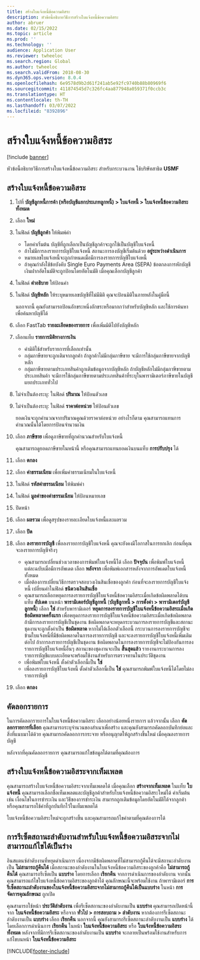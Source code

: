 ```yaml
---
title: สร้างใบแจ้งหนี้ข้อความอิสระ
description: หัวข้อนี้อธิบายวิธีการสร้างใบแจ้งหนี้ข้อความอิสระ
author: abruer
ms.date: 02/15/2022
ms.topic: article
ms.prod: ''
ms.technology: ''
audience: Application User
ms.reviewer: twheeloc
ms.search.region: Global
ms.author: twheeloc
ms.search.validFrom: 2018-08-30
ms.dyn365.ops.version: 8.0.4
ms.openlocfilehash: 6e9578d9b2d61f241ab5e92fc9740b88b80969f6
ms.sourcegitcommit: 411874545d7c326fc4aa877948a059371f0ccb3c
ms.translationtype: HT
ms.contentlocale: th-TH
ms.lasthandoff: 03/07/2022
ms.locfileid: "8392896"
---
```

# <a name="create-a-free-text-invoice"></a>สร้างใบแจ้งหนี้ข้อความอิสระ

[!include [banner](../includes/banner.md)]

หัวข้อนี้อธิบายวิธีการสร้างใบแจ้งหนี้ข้อความอิสระ สำหรับกระบวนงาน ใช้บริษัทสาธิต **USMF**

## <a name="create-a-free-text-invoice"></a>สร้างใบแจ้งหนี้ข้อความอิสระ

1. ไปที่ **บัญชีลูกหนี้การค้า (หรือบัญชีแยกประเภทลูกหนี้) \> ใบแจ้งหนี้ \> ใบแจ้งหนี้ข้อความอิสระทั้งหมด**
2. เลือก **ใหม่**
3. ในฟิลด์ **บัญชีลูกค้า** ให้พิมพ์ค่า

    * โดยค่าเริ่มต้น บัญชีที่ถูกเลือกเป็นบัญชีลูกค้าจะถูกใช้เป็นบัญชีใบแจ้งหนี้
    * ถ้าไม่มีการลงรายการบัญชีใบแจ้งหนี้ สถานะการลงบัญชีเริ่มต้นด้วย **อยู่ระหว่างดำเนินการ**
    * หมายเลขใบแจ้งหนี้จะถูกกำหนดเมื่อมีการลงรายการบัญชีใบแจ้งหนี้
    * ถ้าคุณกำลังใช้ข้อบังคับ Single Euro Payments Area (SEPA) ข้อตกลงการหักบัญชีเงินฝากอัตโนมัติจะถูกป้อนโดยอัตโนมัติ เมื่อคุณเลือกบัญชีลูกค้า

4. ในฟิลด์ **คำอธิบาย** ให้ป้อนค่า
5. ในฟิลด์ **บัญชีหลัก** ให้ระบุหมายเลขบัญชีที่ไม่มีมิติ คุณจะป้อนมิติในภายหลังในคู่มือนี้

    นอกจากนี้ คุณยังสามารถป้อนอักขระหนึ่งอักขระหรือมากกว่าสำหรับบัญชีหลัก และใช้การค้นหาเพื่อค้นหาบัญชีได้

6. เลือก FastTab **รายละเอียดของรายการ** เพื่อเพิ่มมิติไปยังบัญชีหลัก
7. เลือกแท็บ **รายการมิติทางการเงิน**

    * ค่ามิติใช้สำหรับรายการที่เลือกเท่านั้น
    * กลุ่มภาษีขายจะถูกเติมจากลูกค้า ถ้าลูกค้าไม่มีกลุ่มภาษีขาย จะมีการใช้กลุ่มภาษีขายจากบัญชีหลัก
    * กลุ่มภาษีขายตามประเภทสินค้าถูกเติมข้อมูลจากบัญชีหลัก ถ้าบัญชีหลักไม่มีกลุ่มภาษีขายตามประเภทสินค้า จะมีการใช้กลุ่มภาษีขายตามประเภทสินค้าที่ระบุในพารามิเตอร์ภาษีขายในบัญชีแยกประเภททั่วไป

8. ไม่จำเป็นต้องระบุ: ในฟิลด์ **ปริมาณ** ให้ป้อนตัวเลข
9. ไม่จำเป็นต้องระบุ: ในฟิลด์ **ราคาต่อหน่วย** ให้ป้อนตัวเลข

    ยอดเงินจะถูกคำนวณจากปริมาณคูณด้วยราคาต่อหน่วย  อย่างไรก็ตาม คุณสามารถแทนการคำนวณนั้นได้โดยการป้อนจำนวนเงิน

10. เลือก **ภาษีขาย** เพื่อดูภาษีขายที่ถูกคำนวณสำหรับใบแจ้งหนี้

    คุณสามารถดูยอดภาษีขายในหน้านี้ หรือคุณสามารถแทนยอดเงินบนแท็บ **การปรับปรุง** ได้

11. เลือก **ตกลง**
12. เลือก **ค่าธรรมเนียม** เพื่อเพิ่มค่าธรรมเนียมในใบแจ้งหนี้
13. ในฟิลด์ **รหัสค่าธรรมเนียม** ให้พิมพ์ค่า
14. ในฟิลด์ **มูลค่าของค่าธรรมเนียม** ให้ป้อนหมายเลข
15. ปิดหน้า
16. เลือก **ผลรวม** เพื่อดูสรุปของรายละเอียดใบแจ้งหนี้และผลรวม
17. เลือก **ปิด**
18. เลือก **ลงรายการบัญชี** เพื่อลงรายการบัญชีใบแจ้งหนี้ คุณจะยังคงมีโอกาสในการยกเลิก ก่อนที่คุณจะลงรายการบัญชีจริงๆ

    * คุณสามารถเปลี่ยนช่วงเวลาของการพิมพ์ใบแจ้งหนี้ได้ เลือก **ปัจจุบัน** เพื่อพิมพ์ใบแจ้งหนี้แต่ละฉบับเมื่อมีการอัพเดต เลือก **หลังจาก** เพื่อพิมพ์เอกสารหลังจากการอัพเดตใบแจ้งหนี้ทั้งหมด
    * เมื่อต้องการเปลี่ยนวิธีการตรวจสอบวงเงินสินเชื่อของลูกค้า ก่อนที่จะลงรายการบัญชีใบแจ้งหนี้ เปลี่ยนค่าในฟิลด์ **ชนิดวงเงินสินเชื่อ**
    * คุณสามารถเลือกหยุดการลงรายการบัญชีใบแจ้งหนี้ข้อความอิสระเมื่อเกิดข้อผิดพลาดได้บนแท็บ **อัปเดต** บนหน้า **พารามิเตอร์บัญชีลูกหนี้** (**บัญชีลูกหนี้ > การตั้งค่า > พารามิเตอร์บัญชีลูกหนี้**) เลือก **ใช่** สำหรับพารามิเตอร์ **หยุดการลงรายการบัญชีใบแจ้งหนี้ข้อความอิสระเมื่อเกิดข้อผิดพลาดครั้งแรก** เพื่อหยุดการลงรายการบัญชีใบแจ้งหนี้ข้อความอิสระเมื่อเกิดข้อผิดพลาด ถ้ามีการลงรายการบัญชีเป็นชุดงาน ข้อผิดพลาดจะหยุดกระบวนการลงรายการบัญชีและสถานะชุดงานจะถูกตั้งค่าเป็น **ข้อผิดพลาด** หากไม่ได้เลือกตัวเลือกนี้ กระบวนการลงรายการบัญชีจะข้ามใบแจ้งหนี้ที่มีข้อผิดพลาดในการลงรายการบัญชี และจะลงรายการบัญชีใบแจ้งหนี้เพิ่มเติมต่อไป ถ้าการลงรายการบัญชีเป็นชุดงาน ข้อผิดพลาดในการลงรายการบัญชีจะไม่ป้องกันการลงรายการบัญชีใบแจ้งหนี้อื่นๆ สถานะของชุดงานจะเป็น **สิ้นสุดแล้ว** รายงานกระบวนการลงรายการบัญชีแบบละเอียดจะพร้อมใช้งานสำหรับการตรวจทานในประวัติชุดงาน
    * เพื่อพิมพ์ใบแจ้งหนี้ ตั้งค่าตัวเลือกนี้เป็น **ใช่**
    * เพื่อลงรายการบัญชีใบแจ้งหนี้ ตั้งค่าตัวเลือกนี้เป็น **ใช่** คุณสามารถพิมพ์ใบแจ้งหนี้ได้โดยไม่ลงรายการบัญชี

19. เลือก **ตกลง**

## <a name="copy-lines"></a>คัดลอกรายการ
ในการคัดลอกรายการในใบแจ้งหนี้ข้อความอิสระ เลือกอย่างน้อยหนึ่งรายการ แล้วจากนั้น เลือก **คัดลอกรายการที่เลือก** คุณสามารถระบุจำนวนของสำเนาเพื่อสร้าง และคุณยังสามารถคัดลอกบันทึกย่อและสิ่งที่แนบมาได้ด้วย คุณสามารถคัดลอกการกระจาย หรืออนุญาตให้ถูกสร้างขึ้นใหม่ เมื่อคุณลงรายการบัญชี

หลังจากที่คุณคัดลอกรายการ คุณสามารถแก้ไขข้อมูลได้ตามที่คุณต้องการ

## <a name="create-a-free-text-invoice-from-a-template"></a>สร้างใบแจ้งหนี้ข้อความอิสระจากเท็มเพลต
คุณสามารถสร้างใบแจ้งหนี้ข้อความอิสระจากเท็มเพลตได้ เมื่อคุณเลือก **สร้างจากเท็มเพลต** ในแท็บ **ใบแจ้งหนี้** คุณสามารถเลือกชื่อเท็มเพลตและบัญชีลูกค้าสำหรับใบแจ้งหนี้ข้อความอิสระใหม่ได้ ค่าเริ่มต้น เช่น เงื่อนไขในการชำระเงิน และวิธีของการชำระเงิน สามารถถูกเติมข้อมูลโดยอัตโนมัติได้จากลูกค้า หรือคุณสามารถใช้ค่าที่ถูกบันทึกไว้ในเท็มเพลตได้

ใบแจ้งหนี้ข้อความอิสระใหม่จะถูกสร้างขึ้น และคุณสามารถแก้ไขค่าตามที่คุณต้องการได้

## <a name="resetting-the-workflow-status-for-free-text-invoices-from-unrecoverable-to-draft"></a>การรีเซ็ตสถานะลำดับงานสำหรับใบแจ้งหนี้ข้อความอิสระจากไม่สามารถแก้ไขได้เป็นร่าง
อินสแตนซ์ลำดับงานที่หยุดดำเนินการ เนื่องจากมีข้อผิดพลาดที่ไม่สามารถกู้คืนได้จะมีสถานะลำดับงานเป็น **ไม่สามารถกู้คืนได้** เมื่อสถานะของลำดับงานในใบแจ้งหนี้ข้อความอิสระของลูกค้าคือ **ไม่สามารถกู้คืนได้** คุณสามารถรีเซ็ตเป็น **แบบร่าง** โดยการเลือก **เรียกคืน** จากการดำเนินการของลำดับงาน จากนั้นคุณสามารถแก้ไขใบแจ้งหนี้ข้อความอิสระของลูกค้าได้ คุณลักษณะนี้จะพร้อมใช้งาน ถ้าพารามิเตอร์ **การรีเซ็ตสถานะลำดับงานของใบแจ้งหนี้ข้อความอิสระจากไม่สามารถกู้คืนได้เป็นแบบร่าง** ในหน้า **การจัดการคุณลักษณะ** ถูกเปิด

คุณสามารถใช้หน้า **ประวัติลำดับงาน** เพื่อรีเซ็ตสถานะของลำดับงานเป็น **แบบร่าง** คุณสามารถเปิดหน้านี้จาก **ใบแจ้งหนี้ข้อความอิสระ** หรือจาก **ทั่วไป > การสอบถาม > ลำดับงาน** หากต้องการรีเซ็ตสถานะลำดับงานเป็น **แบบร่าง** เลือก **เรียกคืน** นอกจากนี้ คุณยังสามารถรีเซ็ตสถานะลำดับงานเป็น **แบบร่าง** ได้โดยเลือกการดำเนินการ **เรียกคืน** ในหน้า **ใบแจ้งหนี้ข้อความอิสระ** หรือ **ใบแจ้งหนี้ข้อความอิสระทั้งหมด** หลังจากที่มีการรีเซ็ตสถานะของลำดับงานเป็น **แบบร่าง** จะกลายเป็นพร้อมใช้งานสำหรับการแก้ไขบนหน้า **ใบแจ้งหนี้ข้อความอิสระ**



[!INCLUDE[footer-include](../../includes/footer-banner.md)]
